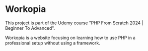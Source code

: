 # Workopia

This project is part of the Udemy course "PHP From Scratch 2024 | Beginner To Advanced".

Workopia is a website focusing on learning how to use PHP in a professional setup without using a framework.
